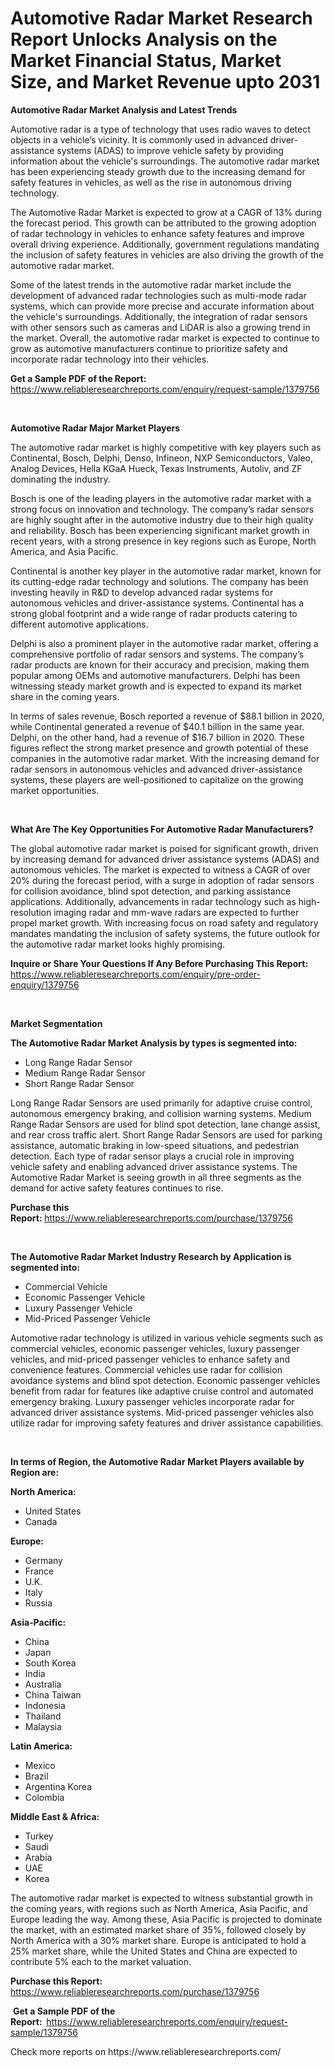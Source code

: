 <p><h1>Automotive Radar Market Research Report Unlocks Analysis on the Market Financial Status, Market Size, and Market Revenue upto 2031</h1></p><p><strong>Automotive Radar Market Analysis and Latest Trends</strong></p>
<p><p>Automotive radar is a type of technology that uses radio waves to detect objects in a vehicle’s vicinity. It is commonly used in advanced driver-assistance systems (ADAS) to improve vehicle safety by providing information about the vehicle's surroundings. The automotive radar market has been experiencing steady growth due to the increasing demand for safety features in vehicles, as well as the rise in autonomous driving technology.</p><p>The Automotive Radar Market is expected to grow at a CAGR of 13% during the forecast period. This growth can be attributed to the growing adoption of radar technology in vehicles to enhance safety features and improve overall driving experience. Additionally, government regulations mandating the inclusion of safety features in vehicles are also driving the growth of the automotive radar market.</p><p>Some of the latest trends in the automotive radar market include the development of advanced radar technologies such as multi-mode radar systems, which can provide more precise and accurate information about the vehicle's surroundings. Additionally, the integration of radar sensors with other sensors such as cameras and LiDAR is also a growing trend in the market. Overall, the automotive radar market is expected to continue to grow as automotive manufacturers continue to prioritize safety and incorporate radar technology into their vehicles.</p></p>
<p><strong>Get a Sample PDF of the Report:&nbsp;</strong> <a href="https://www.reliableresearchreports.com/enquiry/request-sample/1379756">https://www.reliableresearchreports.com/enquiry/request-sample/1379756</a></p>
<p>&nbsp;</p>
<p><strong>Automotive Radar Major Market Players</strong></p>
<p><p>The automotive radar market is highly competitive with key players such as Continental, Bosch, Delphi, Denso, Infineon, NXP Semiconductors, Valeo, Analog Devices, Hella KGaA Hueck, Texas Instruments, Autoliv, and ZF dominating the industry.</p><p>Bosch is one of the leading players in the automotive radar market with a strong focus on innovation and technology. The company’s radar sensors are highly sought after in the automotive industry due to their high quality and reliability. Bosch has been experiencing significant market growth in recent years, with a strong presence in key regions such as Europe, North America, and Asia Pacific.</p><p>Continental is another key player in the automotive radar market, known for its cutting-edge radar technology and solutions. The company has been investing heavily in R&D to develop advanced radar systems for autonomous vehicles and driver-assistance systems. Continental has a strong global footprint and a wide range of radar products catering to different automotive applications.</p><p>Delphi is also a prominent player in the automotive radar market, offering a comprehensive portfolio of radar sensors and systems. The company’s radar products are known for their accuracy and precision, making them popular among OEMs and automotive manufacturers. Delphi has been witnessing steady market growth and is expected to expand its market share in the coming years.</p><p>In terms of sales revenue, Bosch reported a revenue of $88.1 billion in 2020, while Continental generated a revenue of $40.1 billion in the same year. Delphi, on the other hand, had a revenue of $16.7 billion in 2020. These figures reflect the strong market presence and growth potential of these companies in the automotive radar market. With the increasing demand for radar sensors in autonomous vehicles and advanced driver-assistance systems, these players are well-positioned to capitalize on the growing market opportunities.</p></p>
<p>&nbsp;</p>
<p><strong>What Are The Key Opportunities For Automotive Radar Manufacturers?</strong></p>
<p><p>The global automotive radar market is poised for significant growth, driven by increasing demand for advanced driver assistance systems (ADAS) and autonomous vehicles. The market is expected to witness a CAGR of over 20% during the forecast period, with a surge in adoption of radar sensors for collision avoidance, blind spot detection, and parking assistance applications. Additionally, advancements in radar technology such as high-resolution imaging radar and mm-wave radars are expected to further propel market growth. With increasing focus on road safety and regulatory mandates mandating the inclusion of safety systems, the future outlook for the automotive radar market looks highly promising.</p></p>
<p><strong>Inquire or Share Your Questions If Any Before Purchasing This Report:</strong> <a href="https://www.reliableresearchreports.com/enquiry/pre-order-enquiry/1379756">https://www.reliableresearchreports.com/enquiry/pre-order-enquiry/1379756</a></p>
<p>&nbsp;</p>
<p><strong>Market Segmentation</strong></p>
<p><strong>The Automotive Radar Market Analysis by types is segmented into:</strong></p>
<p><ul><li>Long Range Radar Sensor</li><li>Medium Range Radar Sensor</li><li>Short Range Radar Sensor</li></ul></p>
<p><p>Long Range Radar Sensors are used primarily for adaptive cruise control, autonomous emergency braking, and collision warning systems. Medium Range Radar Sensors are used for blind spot detection, lane change assist, and rear cross traffic alert. Short Range Radar Sensors are used for parking assistance, automatic braking in low-speed situations, and pedestrian detection. Each type of radar sensor plays a crucial role in improving vehicle safety and enabling advanced driver assistance systems. The Automotive Radar Market is seeing growth in all three segments as the demand for active safety features continues to rise.</p></p>
<p><strong>Purchase this Report:&nbsp;</strong><a href="https://www.reliableresearchreports.com/purchase/1379756">https://www.reliableresearchreports.com/purchase/1379756</a></p>
<p>&nbsp;</p>
<p><strong>The Automotive Radar Market Industry Research by Application is segmented into:</strong></p>
<p><ul><li>Commercial Vehicle</li><li>Economic Passenger Vehicle</li><li>Luxury Passenger Vehicle</li><li>Mid-Priced Passenger Vehicle</li></ul></p>
<p><p>Automotive radar technology is utilized in various vehicle segments such as commercial vehicles, economic passenger vehicles, luxury passenger vehicles, and mid-priced passenger vehicles to enhance safety and convenience features. Commercial vehicles use radar for collision avoidance systems and blind spot detection. Economic passenger vehicles benefit from radar for features like adaptive cruise control and automated emergency braking. Luxury passenger vehicles incorporate radar for advanced driver assistance systems. Mid-priced passenger vehicles also utilize radar for improving safety features and driver assistance capabilities.</p></p>
<p>&nbsp;</p>
<p><strong>In terms of Region, the Automotive Radar Market Players available by Region are:</strong></p>
<p>
    <p> <strong> North America: </strong>
        <ul>
            <li>United States</li>
            <li>Canada</li>
        </ul>
        </p> 
    <p> <strong> Europe: </strong>
        <ul>
            <li>Germany</li>
            <li>France</li>
            <li>U.K.</li>
            <li>Italy</li>
            <li>Russia</li>
        </ul>
        </p> 
    <p> <strong> Asia-Pacific: </strong>
        <ul>
            <li>China</li>
            <li>Japan</li>
            <li>South Korea</li>
            <li>India</li>
            <li>Australia</li>
            <li>China Taiwan</li>
            <li>Indonesia</li>
            <li>Thailand</li>
            <li>Malaysia</li>
        </ul>
        </p> 
    <p> <strong> Latin America: </strong>
        <ul>
            <li>Mexico</li>
            <li>Brazil</li>
            <li>Argentina Korea</li>
            <li>Colombia</li>
        </ul>
        </p> 
    <p> <strong> Middle East & Africa: </strong>
        <ul>
            <li>Turkey</li>
            <li>Saudi</li>
            <li>Arabia</li>
            <li>UAE</li>
            <li>Korea</li>
        </ul>
    </p>
    </p>
<p><p>The automotive radar market is expected to witness substantial growth in the coming years, with regions such as North America, Asia Pacific, and Europe leading the way. Among these, Asia Pacific is projected to dominate the market, with an estimated market share of 35%, followed closely by North America with a 30% market share. Europe is anticipated to hold a 25% market share, while the United States and China are expected to contribute 5% each to the market valuation.</p></p>
<p><strong>Purchase this Report: </strong><a href="https://www.reliableresearchreports.com/purchase/1379756">https://www.reliableresearchreports.com/purchase/1379756</a></p>
<p>&nbsp;<strong>Get a Sample PDF of the Report:&nbsp;&nbsp;</strong><a href="https://www.reliableresearchreports.com/enquiry/request-sample/1379756">https://www.reliableresearchreports.com/enquiry/request-sample/1379756</a></p>
<p><strong></strong></p>
<p>Check more reports on https://www.reliableresearchreports.com/</p>